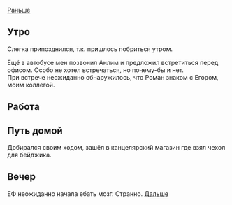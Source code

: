 [Раньше](2021.04.05.md)  
## Утро
Слегка припозднился, т.к. пришлось побриться утром.

Ещё в автобусе мен позвонил Анлим и предложил встретиться перед офисом. Особо не хотел встречаться, но почему-бы и нет.  
При встрече неожиданно обнаружилось, что Роман знаком с Егором, моим коллегой.
## Работа
## Путь домой
Добирался своим ходом, зашёл в канцелярский магазин где взял чехол для бейджика.
## Вечер
ЕФ неожиданно начала ебать мозг. Странно.
[Дальше](2021.04.07.md)
